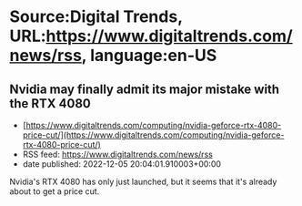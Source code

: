 # Source:Digital Trends, URL:https://www.digitaltrends.com/news/rss, language:en-US

## Nvidia may finally admit its major mistake with the RTX 4080
 - [https://www.digitaltrends.com/computing/nvidia-geforce-rtx-4080-price-cut/](https://www.digitaltrends.com/computing/nvidia-geforce-rtx-4080-price-cut/)
 - RSS feed: https://www.digitaltrends.com/news/rss
 - date published: 2022-12-05 20:04:01.910003+00:00

Nvidia's RTX 4080 has only just launched, but it seems that it's already about to get a price cut.

